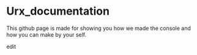 # Urx_documentation
This github page is made for showing you how we made the console and how you can make by your self.

edit
